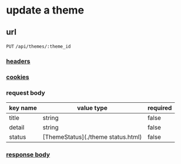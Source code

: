 # update a theme

## url

`PUT` `/api/themes/:theme_id`

### [headers](../request/headers.html)

### [cookies](../request/cookies.html)

### request body

key name | value type | required
--- | --- | ---
title | string | false
detail | string | false
status | [ThemeStatus](./theme status.html) | false

### [response body](../response.html)
